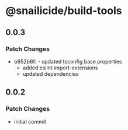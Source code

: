 # @snailicide/build-tools

## 0.0.3

### Patch Changes

-   b952b6f: - updated tsconfig base properties
    -   added eslint import-extensions
    -   updated dependencies

## 0.0.2

### Patch Changes

-   initial commit
